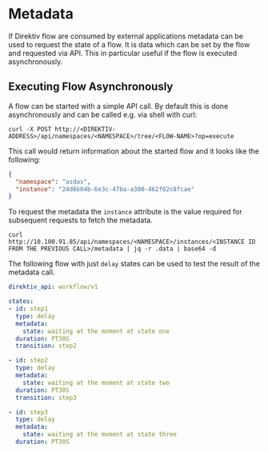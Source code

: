 # Metadata

If Direktiv flow are consumed by external applications metadata can be used to request the state of a flow. It is data which can be set by the flow and requested via API. This in particular useful if the flow is executed asynchronously.

## Executing Flow Asynchronously

A flow can be started with a simple API call. By default this is done asynchronously and can be called e.g. via shell with curl:

`curl -X POST http://<DIREKTIV-ADDRESS>/api/namespaces/<NAMESPACE>/tree/<FLOW-NAME>?op=execute`

This call would return information about the started flow and it looks like the following:

```json title="Workflow Info"
{
  "namespace": "asdas",
  "instance": "24d6b04b-6e3c-47ba-a300-462f02c8fcae"
}
```

To request the metadata the `instance` attribute is the value required for subsequent requests to fetch the metadata. 

`curl http://10.100.91.85/api/namespaces/<NAMESPACE>/instances/<INSTANCE ID FROM THE PREVIOUS CALL>/metadata | jq -r .data | base64 -d`

The following flow with just `delay` states can be used to test the result of the metadata call.

```yaml title="Metadata Flow Example"
direktiv_api: workflow/v1

states:
- id: step1
  type: delay
  metadata:
    state: waiting at the moment at state one
  duration: PT30S
  transition: step2

- id: step2 
  type: delay
  metadata:
    state: waiting at the moment at state two
  duration: PT30S
  transition: step3

- id: step3
  type: delay
  metadata:
    state: waiting at the moment at state three
  duration: PT30S
```

